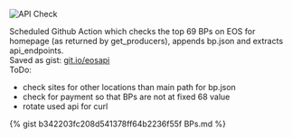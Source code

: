 ![API Check](https://github.com/miron/noapi/workflows/API%20Check/badge.svg)

Scheduled Github Action which checks the top 69 BPs on EOS for  
homepage (as returned by get_producers), appends bp.json and extracts api_endpoints.  
Saved as gist: [git.io/eosapi](https://git.io/eosapi "Block Producer APIs")  
ToDo:  
 - check sites for other locations than main path for bp.json  
 - check for payment so that BPs are not at fixed 68 value  
 - rotate used api for curl  
          
{% gist b342203fc208d541378ff64b2236f55f BPs.md %}
